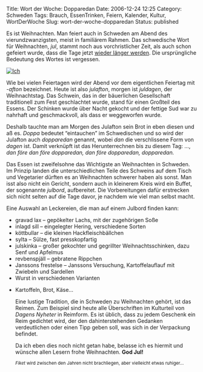 Title: Wort der Woche: Dopparedan
Date: 2006-12-24 12:25
Category: Schweden
Tags: Brauch, EssenTrinken, Feiern, Kalender, Kultur, WortDerWoche
Slug: wort-der-woche-dopparedan
Status: published

Es ist Weihnachten. Man feiert auch in Schweden am Abend des
vierundzwanzigsten, meist in familiärem Rahmen. Das schwedische Wort für
Weihnachten, *jul*, stammt noch aus vorchristlicher Zeit, als auch schon
gefeiert wurde, dass die Tage jetzt [wieder länger
werden](http://www.fiket.de/2006/11/04/schatten-und-licht/). Die
ursprüngliche Bedeutung des Wortes ist vergessen.

[![Ich](/pic/tom_s.jpg "Ich")](/pic/tom_l.jpg)

Wie bei vielen Feiertagen wird der Abend vor dem eigentlichen Feiertag
mit *-afton* bezeichnet. Heute ist also *julafton*, morgen ist
*juldagen*, der Weihnachtstag. Das Schwein, das in der bäuerlichen
Gesellschaft traditionell zum Fest geschlachtet wurde, stand für einen
Großteil des Essens. Der Schinken wurde über Nacht gekocht und der
fettige Sud war zu nahrhaft und geschmackvoll, als dass er weggeworfen
wurde.

Deshalb tauchte man am Morgen des Julafton sein Brot in eben diesen und
aß es. *Doppa* bedeutet “eintauchen” im Schwedischen und so wird der
Julafton auch *dopparedan* genannt, wobei *dan* die verschlissene Form
von *dagen* ist. Damit verknüpft ist das Herunterrechnen bis zu diesem
Tag: ..., *dan före dan före dopparedan, dan före dopparedan,
dopparedan.*

Das Essen ist zweifelsohne das Wichtigste an Weihnachten in Schweden. Im
Prinzip landen die unterschiedlichen Teile des Schweins auf dem Tisch
und Vegetarier dürften es an Weihnachten schwerer haben als sonst. Man
isst also nicht ein Gericht, sondern auch in kleinerem Kreis wird ein
Buffet, der sogenannte *julbord*, aufbereitet. Die Vorbereitungen dafür
erstrecken sich nicht selten auf die Tage davor, je nachdem wie viel man
selbst macht.

Eine Auswahl an Leckereien, die man auf einem Julbord finden kann:

-   gravad lax – gepökelter Lachs, mit der zugehörigen Soße
-   inlagd sill – eingelegter Hering, verschiedene Sorten
-   köttbullar – die kleinen Hackfleischbällchen
-   sylta – Sülze, fast presskopfartig
-   julskinka – großer gekochter und gegrillter Weihnachtsschinken, dazu
    Senf und Apfelmus
-   revbenspjäll – gebratene Rippchen
-   Janssons frestelse – Janssons Versuchung, Kartoffelauflauf mit
    Zwiebeln und Sardellen
-   Wurst in verschiedenen Varianten

<ul>
<li>
Kartoffeln, Brot, Käse…

Eine lustige Tradition, die in Schweden zu Weihnachten gehört, ist das
Reimen. Zum Beispiel sind heute alle Überschriften im Kulturteil von
*Dagens Nyheter* in Reimform. Es ist üblich, dass zu jedem Geschenk ein
Reim gedichtet wird, der den dahinterstehenden Gedanken verdeutlichen
oder einen Tipp geben soll, was sich in der Verpackung befindet.

Da ich eben dies noch nicht getan habe, belasse ich es hiermit und
wünsche allen Lesern frohe Weihnachten. **God Jul!**

<small>*Fiket* wird zwischen den Jahren nicht brachliegen, aber
vielleicht etwas ruhiger…</small>


